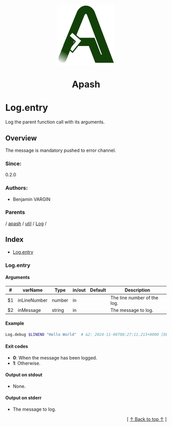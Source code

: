 
<div align='center' id='apash-top'>
  <a href='https://github.com/hastec-fr/apash'>
    <img alt='apash-logo' src='../../../../../../assets/apash-logo.svg'/>
  </a>

  # Apash
</div>

# Log.entry

Log the parent function call with its arguments.

## Overview

The message is mandatory pushed to error channel.

### Since:
0.2.0

### Authors:
* Benjamin VARGIN

### Parents
<!-- apash.parentBegin -->
[](../../../../.md) / [apash](../../../apash.md) / [util](../../util.md) / [Log](../Log.md) / 
<!-- apash.parentEnd -->

## Index

* [Log.entry](#logentry)

### Log.entry

#### Arguments
| #      | varName        | Type          | in/out   | Default   | Description                           |
|--------|----------------|---------------|----------|-----------|---------------------------------------|
| $1     | inLineNumber   | number        | in       |           | The line number of the log.           |
| $2     | inMessage      | string        | in       |           | The message to log.                   |

#### Example

```bash
Log.debug $LINENO "Hello World"  # &2: 2024-11-06T08:27:11.213+0000 [DEBUG] apash (1): Hello World
```

#### Exit codes

* **0**: When the message has been logged.
* **1**: Otherwise.

#### Output on stdout

* None.

#### Output on stderr

* The message to log.


  <div align='right'>[ <a href='#apash-top'>↑ Back to top ↑</a> ]</div>

